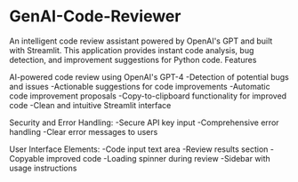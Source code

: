 # GenAI-Code-Reviewer
An intelligent code review assistant powered by OpenAI's GPT and built with Streamlit. This application provides instant code analysis, bug detection, and improvement suggestions for Python code.
Features

AI-powered code review using OpenAI's GPT-4
-Detection of potential bugs and issues
-Actionable suggestions for code improvements
-Automatic code improvement proposals
-Copy-to-clipboard functionality for improved code
-Clean and intuitive Streamlit interface


Security and Error Handling:
-Secure API key input
-Comprehensive error handling
-Clear error messages to users


User Interface Elements:
-Code input text area
-Review results section
-Copyable improved code
-Loading spinner during review
-Sidebar with usage instructions
